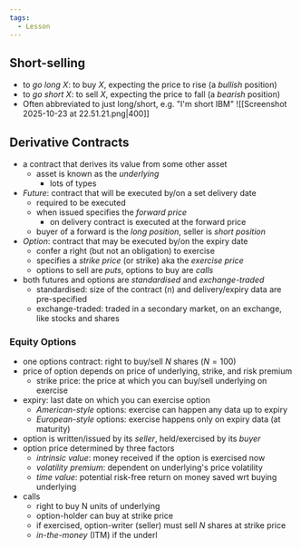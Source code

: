 ```yaml
---
tags:
  - Lesson
---
```

## Short-selling
- to *go long* $X$: to buy $X$, expecting the price to rise (a *bullish* position)
- to *go short* $X$: to sell $X$, expecting the price to fall (a *bearish* position)
- Often abbreviated to just long/short, e.g. "I'm short IBM"
![[Screenshot 2025-10-23 at 22.51.21.png|400]]
## Derivative Contracts
- a contract that derives its value from some other asset
	- asset is known as the *underlying*
		- lots of types
- *Future*: contract that will be executed by/on a set delivery date
	- required to be executed
	- when issued specifies the *forward price*
		- on delivery contract is executed at the forward price
	- buyer of a forward is the *long position*, seller is *short position*
- *Option*: contract that may be executed by/on the expiry date
	- confer a right (but not an obligation) to exercise
	- specifies a *strike price* (or strike) aka the *exercise price*
	- options to sell are *puts*, options to buy are *calls*
- both futures and options are *standardised* and *exchange-traded*
	- standardised: size of the contract (n) and delivery/expiry data are pre-specified
	- exchange-traded: traded in a secondary market, on an exchange, like stocks and shares
### Equity Options
- one options contract: right to buy/sell $N$ shares ($N=100$)
- price of option depends on price of underlying, strike, and risk premium
	- strike price: the price at which you can buy/sell underlying on exercise
- expiry: last date on which you can exercise option
	- *American-style* options: exercise can happen any data up to expiry
	- *European-style* options: exercise happens only on expiry data (at maturity)
- option is written/issued by its *seller*, held/exercised by its *buyer*
- option price determined by three factors
	- *intrinsic value*: money received if the option is exercised now
	- *volatility premium*: dependent on underlying's price volatility
	- *time value*: potential risk-free return on money saved wrt buying underlying
- calls
	- right to buy N units of underlying
	- option-holder can buy at strike price
	- if exercised, option-writer (seller) must sell $N$ shares at strike price
	- *in-the-money* (ITM) if the underl